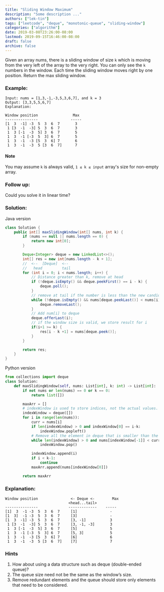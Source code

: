 ```yaml
---
title: "Sliding Window Maximum"
description: "Some description ..."
authors: ["lek-tin"]
tags: ["leetcode", "deque", "monotonic-queue", "sliding-window"]
categories: ["algorithm"]
date: 2019-03-08T23:26:00-08:00
lastmod: 2019-09-15T16:46:00-08:00
draft: false
archive: false
---
```

Given an array nums, there is a sliding window of size `k` which is moving from the very left of the array to the very right. You can only see the `k` numbers in the window. Each time the sliding window moves right by one position. Return the max sliding window.

### Example:
```
Input: nums = [1,3,-1,-3,5,3,6,7], and k = 3
Output: [3,3,5,5,6,7] 
Explanation: 

Window position                Max
---------------               -----
[1  3  -1] -3  5  3  6  7       3
 1 [3  -1  -3] 5  3  6  7       3
 1  3 [-1  -3  5] 3  6  7       5
 1  3  -1 [-3  5  3] 6  7       5
 1  3  -1  -3 [5  3  6] 7       6
 1  3  -1  -3  5 [3  6  7]      7
```
#### Note
You may assume `k` is always valid, `1 ≤ k ≤ input` array's size for non-empty array.

### Follow up:
Could you solve it in linear time?
### Solution:
Java version
```java
class Solution {
    public int[] maxSlidingWindow(int[] nums, int k) {
        if (nums == null || nums.length == 0) {
            return new int[0];
        }

        Deque<Integer> deque = new LinkedList<>();
        int[] res = new int[nums.length - k + 1];
        //  <--  [Deque]  <--
        //   head         tail
        for (int i = 0; i < nums.length; i++) {
            // Distance greater than k, remove at head
            if (!deque.isEmpty() && deque.peekFirst() == i - k) {
                deque.poll();
            }
            // remove at tail if the number is less than the new candidate: num[i]
            while (!deque.isEmpty() && nums[deque.peekLast()] < nums[i]) {
                deque.removeLast();
            }
            // Add num[i] to deque
            deque.offerLast(i);
            // if the window size is valid, we store result for i
            if(i+1 >= k) {
                res[i - k +1] = nums[deque.peek()];
            }
        }

        return res;
    }
}
```
Python version
```python
from collections import deque
class Solution:
    def maxSlidingWindow(self, nums: List[int], k: int) -> List[int]:
        if not nums or len(nums) == 0 or k == 0:
            return list([])

        maxArr = []
        # indexWindow is used to store indices, not the actual values. We can detect distance with lastIndex - firstIndex.
        indexWindow = deque([])
        for i in range(len(nums)):
            curr = nums[i]
            if len(indexWindow) > 0 and indexWindow[0] == i-k:
                indexWindow.popleft()
            # Remove all the element in deque that is smaller than the new number so that the head of the deque will always be the maximum.
            while len(indexWindow) > 0 and nums[indexWindow[-1]] < curr:
                indexWindow.pop()

            indexWindow.append(i)
            if i < k-1:
                continue
            maxArr.append(nums[indexWindow[0]])

        return maxArr
```
### Explanation:
```
Window position               <- Deque <-        Max
                             <head...tail>
---------------              -------------    -----
[1]  3  -1 -3  5  3  6  7     [1]               -
[1  3]  -1 -3  5  3  6  7     [3]               -
[1  3  -1] -3  5  3  6  7     [3, -1]           3
 1 [3  -1  -3] 5  3  6  7     [3, -1, -3]       3
 1  3 [-1  -3  5] 3  6  7     [5]               5
 1  3  -1 [-3  5  3] 6  7     [5, 3]            5
 1  3  -1  -3 [5  3  6] 7     [6]               6
 1  3  -1  -3  5 [3  6  7]    [7]               7
```
### Hints
1. How about using a data structure such as deque (double-ended queue)?
2. The queue size need not be the same as the window’s size.
3. Remove redundant elements and the queue should store only elements that need to be considered.